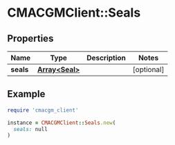 # CMACGMClient::Seals

## Properties

| Name | Type | Description | Notes |
| ---- | ---- | ----------- | ----- |
| **seals** | [**Array&lt;Seal&gt;**](Seal.md) |  | [optional] |

## Example

```ruby
require 'cmacgm_client'

instance = CMACGMClient::Seals.new(
  seals: null
)
```

